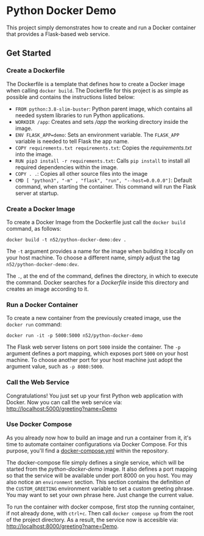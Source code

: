 # Python Docker Demo
This project simply demonstrates how to create and run a Docker container that provides a Flask-based web service.
## Get Started
### Create a Dockerfile
The Dockerfile is a template that defines how to create a Docker image when calling `docker build`. The Dockerfile for this project is as simple as possible and contains the instructions listed below:
* `FROM python:3.8-slim-buster`: Python parent image, which contains all needed system libraries to run Python applications.
* `WORKDIR /app`: Creates and sets _/app_ the working directory inside the image.
* `ENV FLASK_APP=demo`: Sets an environment variable. The `FLASK_APP` variable is needed to tell Flask the app name.
* `COPY requirements.txt requirements.txt`: Copies the _requirements.txt_ into the image.
* `RUN pip3 install -r requirements.txt`: Calls `pip install` to install all required dependencies within the image.
* `COPY . .`: Copies all other source files into the image
* `CMD [ "python3", "-m" , "flask", "run", "--host=0.0.0.0"]`: Default command, when starting the container. This command will run the Flask server at startup.
### Create a Docker Image
To create a Docker Image from the Dockerfile just call the `docker build` command, as follows:  
```
docker build -t n52/python-docker-demo:dev .
```
The `-t` argument provides a name for the image when building it locally on your host machine. To choose a different name, simply adjust the tag `n52/python-docker-demo:dev`.  

The `.`, at the end of the command, defines the directory, in which to execute the command. Docker searches for a _Dockerfile_ inside this directory and creates an image according to it.
### Run a Docker Container
To create a new container from the previously created image, use the `docker run` command:
```
docker run -it -p 5000:5000 n52/python-docker-demo
```
The Flask web server listens on port `5000` inside the container. The `-p` argument defines a port mapping, which exposes port `5000` on your host machine. To choose another port for your host machine just adopt the argument value, such as `-p 8080:5000`.
### Call the Web Service
Congratulations! You just set up your first Python web application with Docker. Now you can call the web service via:
[http://localhost:5000/greeting?name=Demo](http://localhost:5000/greeting?name=Demo)
### Use Docker Compose
As you already now how to build an image and run a container from it, it's time to automate container configurations via Docker Compose. For this purpose, you'll find a [docker-compose.yml](./docker-compose.yml) within the repository.

The docker-compose file simply defines a single service, which will be started from the _python-docker-demo_ image. It also defines a port mapping so that the service will be available under port 8000 on you host. You may also notice an `environment` section. This section contains the definition of the `CUSTOM_GREETING` environment variable to set a custom greeting phrase. You may want to set your own phrase here. Just change the current value.

To run the container with docker compose, first stop the running container, if not already done, with `ctrl+c`. Then call `docker compose up` from the root of the project directory. As a result, the service now is accesible via:
[http://localhost:8000/greeting?name=Demo](http://localhost:8000/greeting?name=Demo).
